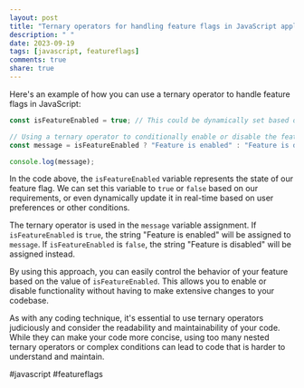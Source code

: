 ```yaml
---
layout: post
title: "Ternary operators for handling feature flags in JavaScript applications"
description: " "
date: 2023-09-19
tags: [javascript, featureflags]
comments: true
share: true
---
```


Here's an example of how you can use a ternary operator to handle feature flags in JavaScript:

```javascript
const isFeatureEnabled = true; // This could be dynamically set based on your specific use case

// Using a ternary operator to conditionally enable or disable the feature
const message = isFeatureEnabled ? "Feature is enabled" : "Feature is disabled";

console.log(message);
```

In the code above, the `isFeatureEnabled` variable represents the state of our feature flag. We can set this variable to `true` or `false` based on our requirements, or even dynamically update it in real-time based on user preferences or other conditions.

The ternary operator is used in the `message` variable assignment. If `isFeatureEnabled` is `true`, the string "Feature is enabled" will be assigned to `message`. If `isFeatureEnabled` is `false`, the string "Feature is disabled" will be assigned instead.

By using this approach, you can easily control the behavior of your feature based on the value of `isFeatureEnabled`. This allows you to enable or disable functionality without having to make extensive changes to your codebase.

As with any coding technique, it's essential to use ternary operators judiciously and consider the readability and maintainability of your code. While they can make your code more concise, using too many nested ternary operators or complex conditions can lead to code that is harder to understand and maintain.

#javascript #featureflags